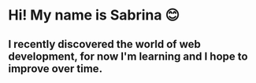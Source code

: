 # Hi! My name is Sabrina 😊
## I recently discovered the world of web development, for now I'm learning and I hope to improve over time.
